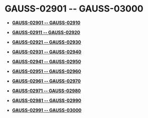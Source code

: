 # GAUSS-02901 -- GAUSS-03000<a name="EN-US_TOPIC_0302073109"></a>

-   **[GAUSS-02901 -- GAUSS-02910](gauss-02901----gauss-02910.md)**  

-   **[GAUSS-02911 -- GAUSS-02920](gauss-02911----gauss-02920.md)**  

-   **[GAUSS-02921 -- GAUSS-02930](gauss-02921----gauss-02930.md)**  

-   **[GAUSS-02931 -- GAUSS-02940](gauss-02931----gauss-02940.md)**  

-   **[GAUSS-02941 -- GAUSS-02950](gauss-02941----gauss-02950.md)**  

-   **[GAUSS-02951 -- GAUSS-02960](gauss-02951----gauss-02960.md)**  

-   **[GAUSS-02961 -- GAUSS-02970](gauss-02961----gauss-02970.md)**  

-   **[GAUSS-02971 -- GAUSS-02980](gauss-02971----gauss-02980.md)**  

-   **[GAUSS-02981 -- GAUSS-02990](gauss-02981----gauss-02990.md)**  

-   **[GAUSS-02991 -- GAUSS-03000](gauss-02991----gauss-03000.md)**  


